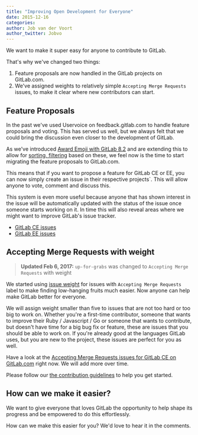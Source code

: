 ```yaml
---
title: "Improving Open Development for Everyone"
date: 2015-12-16
categories:
author: Job van der Voort
author_twitter: Jobvo
---
```


We want to make it super easy for anyone to contribute to GitLab.

That's why we've changed two things:

1. Feature proposals are now handled in the GitLab projects on GitLab.com.
1. We've assigned weights to relatively simple `Accepting Merge Requests`
issues, to make it clear where new contributors can start.

<!-- more -->

## Feature Proposals

In the past we've used Uservoice on feedback.gitlab.com to handle
feature proposals and voting. This has served us well, but we always felt that
we could bring the discussion even closer to the development of GitLab.

As we've introduced [Award Emoji with GitLab 8.2](https://about.gitlab.com/2015/11/22/gitlab-8-2-released/)
and are extending this to allow
for [sorting, filtering](https://gitlab.com/gitlab-org/gitlab-ce/issues/3672)
based on these, we feel now is the time to start migrating
the feature proposals to GitLab.com.

This means that if you want to propose a feature for GitLab CE or EE,
you can now simply create an issue in their respective projects`.
This will allow anyone to vote, comment and discuss this.

This system is even more useful because anyone that has shown interest in the issue will be automatically updated
with the status of the issue once someone starts working on it. In time this will also
reveal areas where we might want to improve GitLab's issue tracker.

- [GitLab CE issues](https://gitlab.com/gitlab-org/gitlab-ce/issues)
- [GitLab EE issues](https://gitlab.com/gitlab-org/gitlab-ee/issues)

## Accepting Merge Requests with weight

> **Updated Feb 6, 2017:** `up-for-grabs` was changed to
`Accepting Merge Requests` with weight

We started using
[issue weight](https://docs.gitlab.com/ee/workflow/issue_weight.html)
for issues with `Accepting Merge Requests` label to make finding
low-hanging fruits much easier. Now anyone can help make GitLab better for
everyone.

We will assign weight smaller than five to issues that are not too hard or too
big to work on.
Whether you're a first-time contributor, someone that wants to improve their
Ruby / Javascript / Go or someone that wants to contribute, but doesn't have time
for a big bug fix or feature, these are issues that you should be able to work on.
If you're already good at the languages GitLab uses, but you are new
to the project, these issues are perfect for you as well.

Have a look at the [Accepting Merge Requests issues for GitLab CE on GitLab.com](https://gitlab.com/gitlab-org/gitlab-ce/issues?assignee_id=0&label_name[]=Accepting%20Merge%20Requests&sort=weight_asc)
right now. We will add more over time.

Please follow our [the contribution guidelines](https://gitlab.com/gitlab-org/gitlab-ce/blob/master/CONTRIBUTING.md) to help you get started.

## How can we make it easier?

We want to give everyone that loves GitLab the opportunity to help shape its progress and be empowered to do this effortlessly.

How can we make this easier for you? We'd love to hear it in the comments.

